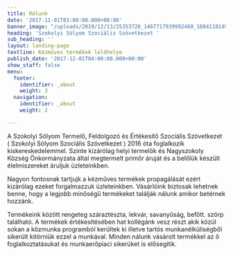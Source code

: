 ```yaml
---
title: Rólunk
date: '2017-11-01T03:00:00.000+00:00'
banner_image: "/uploads/2019/12/13/25353726_1467717939992468_1884118149786037800_n.jpg"
heading: 'Szokolyi Sólyom Szociális Szövetkezet '
sub_heading: ''
layout: landing-page
textline: Kézműves termékek lelőhelye
publish_date: '2017-12-01T04:00:00.000+00:00'
show_staff: false
menu:
  footer:
    identifier: _about
    weight: 3
  navigation:
    identifier: _about
    weight: 2

---
```

A Szokolyi Sólyom Termelő, Feldolgozó és Értékesítő Szociális Szövetkezet ( Szokolyi Sólyom Szociális Szövetkezet ) 2016 óta foglalkozik kiskereskedelemmel. Szinte kizárólag helyi termelők és Nagyszokoly Község Önkormányzata által megtermelt primőr áruját és a belőlük készült élelmiszereket áruljuk üzleteinkben. 

Nagyon fontosnak tartjujk a kézműves termékek propagálását ezért kizárólag ezeket forgalmazzuk üzleteinkben. Vásárlóink biztosak lehetnek benne, hogy a legjobb minőségű termékeket találják nálunk amikor betérnek hozzánk.

  
Termékeink között rengeteg száraztészta, lekvár, savanyűság, befőtt. szörp található. A termékek értékesítésében hat kollégánk vesz részt akik közül sokan a közmunka programból kerültek ki illetve tartós munkanélküliségből sikerült kitörniük ezzel a munkával. Minden nálunk vásárolt termékkel az ő foglalkoztatásukat és munkaerőpiaci sikerüket is elősegítik.